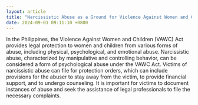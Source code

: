 ```yaml
---
layout: article
title: "Narcissistic Abuse as a Ground for Violence Against Women and Children (VAWC) Cases"
date: 2024-09-01 09:11:10 +0800
---
```


<p>In the Philippines, the Violence Against Women and Children (VAWC) Act provides legal protection to women and children from various forms of abuse, including physical, psychological, and emotional abuse. Narcissistic abuse, characterized by manipulative and controlling behavior, can be considered a form of psychological abuse under the VAWC Act. Victims of narcissistic abuse can file for protection orders, which can include provisions for the abuser to stay away from the victim, to provide financial support, and to undergo counseling. It is important for victims to document instances of abuse and seek the assistance of legal professionals to file the necessary complaints.</p>